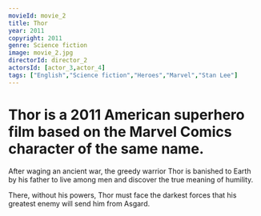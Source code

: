 ```yaml
---
movieId: movie_2
title: Thor
year: 2011
copyright: 2011
genre: Science fiction
image: movie_2.jpg
directorId: director_2
actorsId: [actor_3,actor_4]
tags: ["English","Science fiction","Heroes","Marvel","Stan Lee"]
---
```


# Thor is a 2011 American superhero film based on the Marvel Comics character of the same name.
After waging an ancient war, the greedy warrior Thor is banished to Earth by his father to live among men and discover the true meaning of humility.

There, without his powers, Thor must face the darkest forces that his greatest enemy will send him from Asgard.